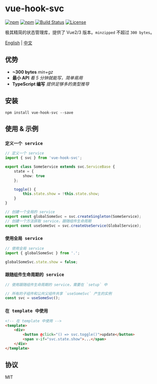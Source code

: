 # vue-hook-svc

[![npm][vue-hook-svc-icon]][vue-hook-svc-npm]
[![npm][vue-hook-svc-bundle]][vue-hook-svc-npm]
[![Build Status](https://img.shields.io/github/workflow/status/shalldie/hook-service/ci?label=build&logo=github&style=flat-square)](https://github.com/shalldie/hook-service/actions)
[![License](https://img.shields.io/npm/l/vue-hook-svc?logo=github&style=flat-square)](https://github.com/shalldie/hook-service)

极其精简的状态管理库，提供了 Vue2/3 版本。`minzipped` 不超过 `300 bytes`。

[English](./README.md) | [中文](./README.zh-CN.md)

## 优势

-   **~300 bytes** _min+gz_
-   **最小 API** _看 5 分钟就能写，简单易用_
-   **TypeScript 编写** _提供足够多的类型推导_

## 安装

    npm install vue-hook-svc --save

## 使用 & 示例

### `定义一个 service`

```ts
// 定义一个 service
import { svc } from 'vue-hook-svc';

export class SomeService extends svc.ServiceBase {
    state = {
        show: true
    };

    toggle() {
        this.state.show = !this.state.show;
    }
}

// 创建一个全局的 service
export const globalSomeSvc = svc.createSingleton(SomeService);
// 创建一个方法获取 service，跟随组件生命周期
export const useSomeSvc = svc.createUseService(GlobalService);
```

### `使用全局 service`

```ts
// 使用全局 service
import { globalSomeSvc } from '.';

globalSomeSvc.state.show = false;
```

### `跟随组件生命周期的 service`

```ts
// 使用跟随组件生命周期的 service，需要在 `setup` 中

// 所有的子组件和公共父组件共享 `useSomeSvc` 产生的实例
const svc = useSomeSvc();
```

### `在 template 中使用`

```html
<!-- 在 template 中使用 -->
<template>
    <div>
        <button @click="() => svc.toggle()">update</button>
        <span v-if="svc.state.show">...</span>
    </div>
</template>
```

## 协议

MIT

<!-- vue-hook-svc -->

[vue-hook-svc-icon]: https://img.shields.io/npm/v/vue-hook-svc.svg?logo=npm&style=flat-square
[vue-hook-svc-npm]: https://www.npmjs.com/package/vue-hook-svc
[vue-hook-svc-bundle]: https://img.shields.io/bundlephobia/minzip/vue-hook-svc?logo=npm&style=flat-square

